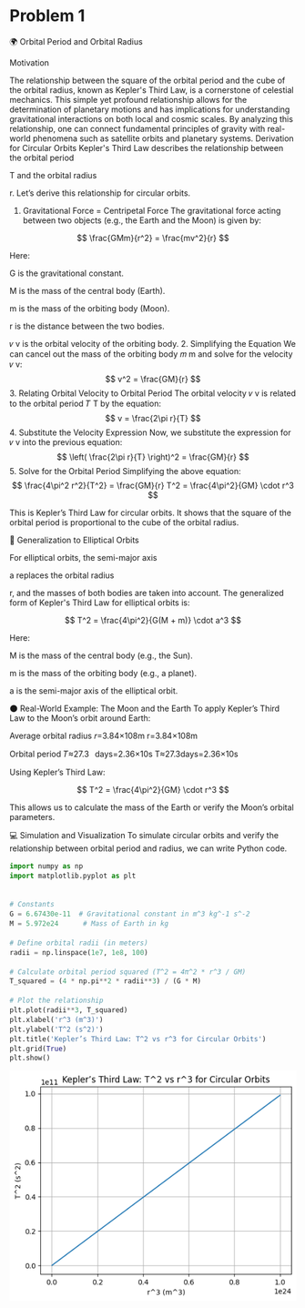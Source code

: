 # Problem 1
🌍 Orbital Period and Orbital Radius

Motivation

The relationship between the square of the orbital period and the cube of the orbital radius, known as Kepler's Third Law, is a cornerstone of celestial mechanics. This simple yet profound relationship allows for the determination of planetary motions and has implications for understanding gravitational interactions on both local and cosmic scales. By analyzing this relationship, one can connect fundamental principles of gravity with real-world phenomena such as satellite orbits and planetary systems.
Derivation for Circular Orbits
Kepler's Third Law describes the relationship between the orbital period 

T and the orbital radius 

r. Let’s derive this relationship for circular orbits.

1. Gravitational Force = Centripetal Force
The gravitational force acting between two objects (e.g., the Earth and the Moon) is given by:

$$
\frac{GMm}{r^2} = \frac{mv^2}{r}
$$

Here:


G is the gravitational constant.


M is the mass of the central body (Earth).


m is the mass of the orbiting body (Moon).


r is the distance between the two bodies.

𝑣
v is the orbital velocity of the orbiting body.
2. Simplifying the Equation
We can cancel out the mass of the orbiting body 
𝑚
m and solve for the velocity 
𝑣
v:
$$
v^2 = \frac{GM}{r}
$$
3. Relating Orbital Velocity to Orbital Period
The orbital velocity 
𝑣
v is related to the orbital period 
𝑇
T by the equation:
$$
v = \frac{2\pi r}{T}
$$
4. Substitute the Velocity Expression
Now, we substitute the expression for 
𝑣
v into the previous equation:
$$
\left( \frac{2\pi r}{T} \right)^2 = \frac{GM}{r}
$$
5. Solve for the Orbital Period
Simplifying the above equation:
$$
\frac{4\pi^2 r^2}{T^2} = \frac{GM}{r}
T^2 = \frac{4\pi^2}{GM} \cdot r^3
$$

This is Kepler’s Third Law for circular orbits. It shows that the square of the orbital period is proportional to the cube of the orbital radius.


🌌 Generalization to Elliptical Orbits


For elliptical orbits, the semi-major axis 

a replaces the orbital radius 

r, and the masses of both bodies are taken into account. The generalized form of Kepler's Third Law for elliptical orbits is:

$$
T^2 = \frac{4\pi^2}{G(M + m)} \cdot a^3
$$


Here:


M is the mass of the central body (e.g., the Sun).


m is the mass of the orbiting body (e.g., a planet).


a is the semi-major axis of the elliptical orbit.


🌑 Real-World Example: The Moon and the Earth
To apply Kepler’s Third Law to the Moon’s orbit around Earth:

Average orbital radius 
𝑟=3.84×108m
r=3.84×108m

Orbital period 𝑇≈27.3
 
days=2.36×10s
T≈27.3days=2.36×10s

Using Kepler’s Third Law:

$$
T^2 = \frac{4\pi^2}{GM} \cdot r^3
$$

This allows us to calculate the mass of the Earth or verify the Moon’s orbital parameters.


💻 Simulation and Visualization
To simulate circular orbits and verify the relationship between orbital period and radius, we can write Python code. 


```python
import numpy as np
import matplotlib.pyplot as plt


# Constants
G = 6.67430e-11  # Gravitational constant in m^3 kg^-1 s^-2
M = 5.972e24      # Mass of Earth in kg

# Define orbital radii (in meters)
radii = np.linspace(1e7, 1e8, 100)

# Calculate orbital period squared (T^2 = 4π^2 * r^3 / GM)
T_squared = (4 * np.pi**2 * radii**3) / (G * M)

# Plot the relationship
plt.plot(radii**3, T_squared)
plt.xlabel('r^3 (m^3)')
plt.ylabel('T^2 (s^2)')
plt.title('Kepler’s Third Law: T^2 vs r^3 for Circular Orbits')
plt.grid(True)
plt.show()
```

![alt text](image-2.png)
